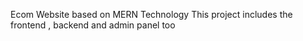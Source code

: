 Ecom Website based on MERN Technology
This project includes the frontend , backend and admin panel too 
